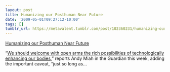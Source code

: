 ```yaml
---
layout: post
title: Humanizing our Posthuman Near Future
date: '2009-05-01T09:27:12-10:00'
tags: []
tumblr_url: https://metavalent.tumblr.com/post/102360231/humanizing-our-posthuman-near-future
---
```

[Humanizing our Posthuman Near Future](http://metavalent.com/?p=1019)  

“[We should welcome with open arms the rich possibilities of technologically enhancing our bodies](http://www.dintz.com/eu-advises-on-posthuman-cyborg-future/),” reports Andy Miah in the Guardian this week, adding the important caveat, “just so long as…

